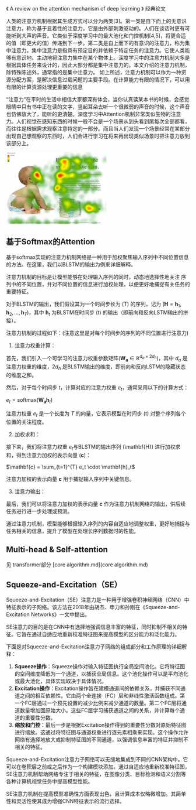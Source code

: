 《 A review on the attention mechanism of deep learning 》 经典论文

人类的注意力机制根据其生成方式可以分为两类[3]。第一类是自下而上的无意识注意力，称为基于显着性的注意力，它是由外部刺激驱动的。人们在谈话时更有可能听到大声的声音。它类似于深度学习中的最大池化和门控机制[4,5]，将更合适的值（即更大的值）传递到下一步。第二类是自上而下的有意识的注意力，称为集中注意力。集中注意力是指具有预定目的并依赖于特定任务的注意力。它使人类能够有意识地、主动地将注意力集中在某个物体上。深度学习中的注意力机制大多是根据具体任务来设计的，因此大部分都是集中注意力的。本文介绍的注意力机制，除特殊陈述外，通常指的是集中注意力。	如上所述，注意力机制可以作为一种资源分配方案，是解决信息过载问题的主要手段。在计算能力有限的情况下，可以用有限的计算资源处理更重要的信息

“注意力”在平时的生活中相信大家都深有体会，当你认真读某本书的时候，会感觉眼睛中只有书中正在读的文字，竖起耳朵去听一个很微弱的声音的时候，这个声音也仿佛放大了，能听的更清楚。深度学习中Attention机制非常类似生物的注意力。人们视觉在感知东西的时候一般不会是一个场景从到头看到尾每次全部都看，而往往是根据需求观察注意特定的一部分。而且当人们发现一个场景经常在某部分出现自己想观察的东西时，人们会进行学习在将来再出现类似场景时把注意力放到该部分上。

<img src="https://github.com/EvilPsyCHo/Attention-PyTorch/raw/master/asset/attention/visual1.jpg" alt="img" style="zoom:50%;" />

## 基于Softmax的Attention

基于softmax实现的注意力机制网络是一种用于加权聚焦输入序列中不同位置信息的方法。在这里，我们以BLSTM的输出为例来详细解释。

注意力机制的目标是让模型能够在处理输入序列的同时，动态地选择性地关注 序列中的不同位置，并对不同位置的信息进行加权处理，以便更好地捕捉有关任务的重要特征。

对于BLSTM的输出，我们假设其为一个时间步长为 \(T\) 的序列，记为 $(\mathbf{H} = \mathbf{h}_1, \mathbf{h}_2, ..., \mathbf{h}_T$)，其中 $\mathbf{h}_t$ 为BLSTM在时间步 \(t\) 的输出（即前向和反向LSTM输出的拼接）。

注意力机制的过程如下：(注意这里是对每个时间步的序列的不同位置进行注意力)

1. 注意力权重计算：

首先，我们引入一个可学习的注意力权重参数矩阵$(\mathbf{W_a} \in \mathbb{R}^{d_a \times 2d_h})$，其中 $d_a$ 是注意力权重的维度，$2d_h$ 是BLSTM输出的维度，即前向和反向LSTM的隐藏状态的维度之和。

然后，对于每个时间步 $t$，计算对应的注意力权重 $e_t$，通常采用以下的计算方式：

$e_t = \text{softmax}(\mathbf{W_a} \mathbf{h}_t)$

注意力权重 $e_t$ 是一个长度为 $T$ 的向量，它表示模型在时间步 \(t\) 对整个序列各个位置的关注程度。

2. 加权求和：

接下来，我们将注意力权重 $e_t$与BLSTM的输出序列 \(\mathbf{H}\) 进行加权求和，得到注意力加权的表示向量 $(\mathbf{c})$：

$\mathbf{c} = \sum_{t=1}^{T} e_t \cdot \mathbf{h}_t$

注意力加权的表示向量 $\mathbf{c}$ 用于捕捉输入序列中关键信息。

3. 注意力输出：

最后，我们可以将注意力加权的表示向量 $\mathbf{c}$ 作为注意力机制网络的输出，供后续任务进行进一步处理或预测。

通过注意力机制，模型能够根据输入序列的内容自适应地调整权重，更好地捕捉与任务相关的信息，提升了模型在处理长序列数据时的性能。

## Multi-head & Self-attention

见 transformer部分 [core algorithm.md](core algorithm.md) 

## Squeeze-and-Excitation（SE） 

Squeeze-and-Excitation（SE）注意力是一种用于增强卷积神经网络（CNN）中特征表示的子网络。该方法在2018年由胡杰、申力和孙刚在《Squeeze-and-Excitation Networks》一文中提出。

SE注意力的目的是在CNN中有选择地强调信息丰富的特征，同时抑制不相关的特征。它旨在通过自适应地重新校准特征图来提高模型的区分能力和泛化能力。

下面是对Squeeze-and-Excitation注意力子网络的组成部分和工作原理的详细解释：

1. **Squeeze操作**：Squeeze操作对输入特征图执行全局空间池化。它将特征图的空间维度降低为一个通道，以捕获全局信息。这个池化操作可以是平均池化或最大池化，具体实现取决于具体情况。
2. **Excitation操作**：Excitation操作旨在建模通道间的依赖关系，并捕获不同通道之间的相互依赖性。它由两个全连接（FC）层和非线性激活函数组成。第一个FC层通过一个预先设置的减少比例来减少通道的数量。第二个FC层将通道数量增加回原始大小。这些FC层学习捕获通道之间的关系，并计算每个通道的重要性分数。
3. **缩放和门控**：最后一步是根据Excitation操作得到的重要性分数对原始特征图进行缩放。这通过将特征图与通道权重进行逐元素相乘来实现。这个操作允许网络有选择地放大或抑制特征图的不同通道，以强调信息丰富的特征并抑制不相关的特征。

Squeeze-and-Excitation注意力子网络可以无缝地集成到不同的CNN架构中。它可以在卷积层之前或之后作为一个构建模块添加。通过自适应地重新校准特征图，SE注意力机制帮助网络专注于相关的特征，在图像分类、目标检测和语义分割等各种计算机视觉任务中提高模型性能。

SE注意力机制在提高模型准确性方面表现出色，且计算成本仅略微增加。其简单性和灵活性使其成为增强CNN特征表示的流行选择。